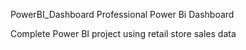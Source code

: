 PowerBI_Dashboard Professional Power Bi Dashboard

Complete Power BI project using retail store sales data
